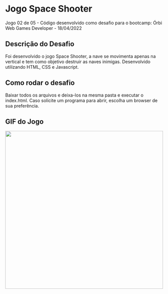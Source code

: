 # Jogo Space Shooter
Jogo 02 de 05 - Código desenvolvido como desafio para o bootcamp: Órbi Web Games Developer - 18/04/2022

## Descrição do Desafio
Foi desenvolvido o jogo Space Shooter, a nave se movimenta apenas na vertical e tem como objetivo destruir as naves inimigas.
Desenvolvido utilizando HTML, CSS e Javascript.

## Como rodar o desafio
Baixar todos os arquivos e deixa-los na mesma pasta e executar o index.html. Caso solicite um programa para abrir, escolha um browser de sua preferência.


## GIF do Jogo
<p>
   <img align="center" src="https://github.com/Yenjix/Portifolio/blob/main/Game_Space-Shooter/imagem-animada-space-shooter.gif" width="500" height="500"/>
</p>
